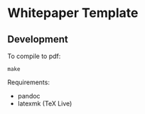 # Whitepaper Template

## Development

To compile to pdf:

    make

Requirements:

- pandoc
- latexmk (TeX Live)
